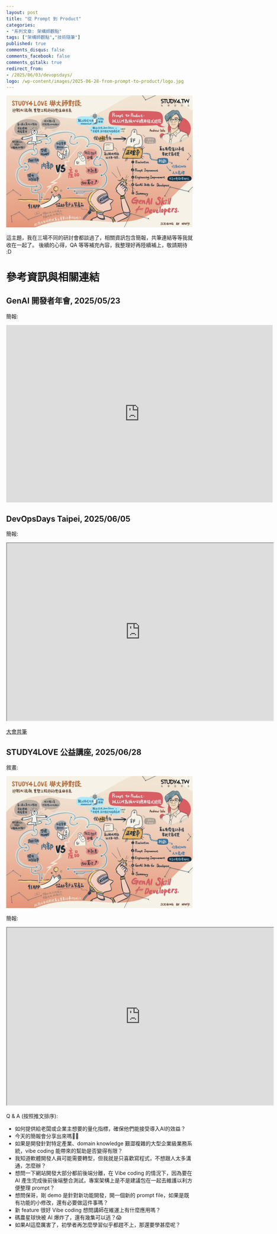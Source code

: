 ```yaml
---
layout: post
title: "從 Prompt 到 Product"
categories:
- "系列文章: 架構師觀點"
tags: ["架構師觀點","技術隨筆"]
published: true
comments_disqus: false
comments_facebook: false
comments_gitalk: true
redirect_from:
- /2025/06/03/devopsdays/
logo: /wp-content/images/2025-06-28-from-prompt-to-product/logo.jpg
---
```


![alt text](/wp-content/images/2025-06-28-from-prompt-to-product/logo.jpg)

這主題，我在三場不同的研討會都談過了，相關資訊包含簡報，共筆連結等等我就收在一起了。
後續的心得，QA 等等補充內容，我整理好再陸續補上，敬請期待 :D


<!--more-->

# 參考資訊與相關連結

## GenAI 開發者年會, 2025/05/23

簡報:
<iframe src="https://docs.google.com/presentation/d/e/2PACX-1vQxOtsS0dDV_q3smJuQP3efhwhNaK_8O6AmYdO1XNZeFRgkiTTH1_NqjVHFyyS7zxOco4hP-NmMQfzi/pubembed?start=false&loop=false&delayms=3000" frameborder="0" width="720" height="480" allowfullscreen="true" mozallowfullscreen="true" webkitallowfullscreen="true"></iframe>



## DevOpsDays Taipei, 2025/06/05

簡報:  
<iframe src="https://docs.google.com/presentation/d/e/2PACX-1vQxjwDVoiFso6bL-Tn5sDXSPDxYlBIKqCXNxiH4jvWgWR6w_L7F56ut0wtnyAg23h6yT0czExPh4hGb/pubembed?start=false&loop=false&delayms=3000" frameborder="1" width="720" height="480" allowfullscreen="true" mozallowfullscreen="true" webkitallowfullscreen="true"></iframe>

[大會共筆](https://hackmd.io/@DevOpsDay/2025/%2FSkkpnJ8zxg)

## STUDY4LOVE 公益講座, 2025/06/28

敘畫:

![alt text](/wp-content/images/2025-06-28-from-prompt-to-product/logo.jpg)


簡報:

<iframe src="https://docs.google.com/presentation/d/e/2PACX-1vRf4AOPd5FpqUxQeC0aMD6548tv5J24RTwFIbNN4W8O5aLkt-EZmVh7YLugA6wBKejStwcgLzRRbSva/pubembed?start=false&loop=false&delayms=3000" frameborder="1" width="720" height="480" allowfullscreen="true" mozallowfullscreen="true" webkitallowfullscreen="true"></iframe>

Q & A (按照推文排序):
- 如何提供給老闆或企業主想要的量化指標，確保他們能接受導入AI的效益？
- 今天的簡報會分享出來嗎🙇‍♂️
- 如果是開發針對特定產業、domain knowledge 艱澀複雜的大型企業級業務系統，vibe coding 能帶來的幫助是否變得有限？
- 我知道軟體開發人員可能需要轉型，但我就是只喜歡寫程式，不想跟人太多溝通，怎麼辦？
- 想問一下網站開發大部分都前後端分離，在 Vibe coding 的情況下，因為要在 AI 產生完成後前後端整合測試，專案架構上是不是建議包在一起去維護以利方便整理 prompt？
- 想問保哥，剛 demo 是針對新功能開發，開一個新的 prompt file，如果是既有功能的小修改，還有必要做這件事嗎？
- 新 feature 很好 Vibe coding 想問講師在維運上有什麼應用嗎？
- 碼農星球快被 AI 爆炸了，還有幾集可以逃？😱
- 如果AI這麼厲害了，初學者再怎麼學習似乎都趕不上，那還要學甚麼呢？